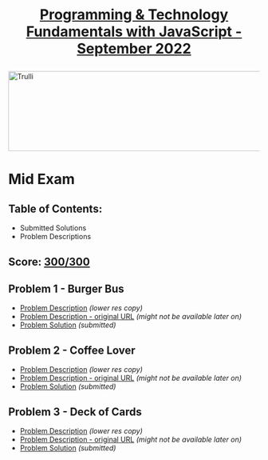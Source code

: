 # <a href="https://softuni.bg/trainings/3839/programming-fundamentals-with-javascript-september-2022"><p align="center"> Programming & Technology Fundamentals with JavaScript - September 2022 </a><p>
<a href="https://softuni.bg/">
<img src="https://camo.githubusercontent.com/faa79249ae3db9bbf97c786a08b2edbe1524a4a2f0ecd7db594efc88e6839d25/68747470733a2f2f676f6f2e676c2f4b596d30547a" alt="Trulli" width="1218" height="160">
</a>
  
# Mid Exam 
## Table of Contents: 
- Submitted Solutions
- Problem Descriptions
## Score: <a href="https://i.imgur.com/9MaY4xp.png">300/300</a>

## Problem 1 - Burger Bus
  - <a href="https://github.com/mirokrastanov/Software-Engineering-SoftUni/blob/main/softuni-js-fundamentals/mid-exam/problem-descriptions/01-burger-bus/01.Burger%20Bus_Problem%20Description.pdf">Problem Description</a> <i>(lower res copy)</i>
  - <a href="https://softwareuniversity-my.sharepoint.com/:w:/g/personal/joana_veskova_students_softuni_bg/EX7_lHcL3LtGudeRcj1anNEB2omyc63om--J9Al0oxXyLA?e=XtczXN">Problem Description - original URL</a> <i>(might not be available later on)</i>
  - <a href="https://github.com/mirokrastanov/Software-Engineering-SoftUni/blob/main/softuni-js-fundamentals/mid-exam/01-burger-bus.js">Problem Solution</a> <i>(submitted)</i>

  ## Problem 2 - Coffee Lover
  - <a href="https://github.com/mirokrastanov/Software-Engineering-SoftUni/blob/main/softuni-js-fundamentals/mid-exam/problem-descriptions/02-coffee-lover/02.Coffee%20Lover_Problem%20Description.pdf">Problem Description</a> <i>(lower res copy)</i>
  - <a href="https://softwareuniversity-my.sharepoint.com/:w:/g/personal/joana_veskova_students_softuni_bg/EVVBqGN_BXdGijsjyw4BcZgBc5QrnBsEOVirnfxuf274sA?e=GwUGKE">Problem Description - original URL</a> <i>(might not be available later on)</i>
  - <a href="https://github.com/mirokrastanov/Software-Engineering-SoftUni/blob/main/softuni-js-fundamentals/mid-exam/02-coffee-lover.js">Problem Solution</a> <i>(submitted)</i>
  
  ## Problem 3 - Deck of Cards
  - <a href="https://github.com/mirokrastanov/Software-Engineering-SoftUni/blob/main/softuni-js-fundamentals/mid-exam/problem-descriptions/03-deck-of-cards/03.Deck%20of%20Cards_Problem%20Description.pdf">Problem Description</a> <i>(lower res copy)</i>
  - <a href="https://softwareuniversity-my.sharepoint.com/:w:/g/personal/joana_veskova_students_softuni_bg/EdeW_0Ed7Z5HgITi7BZ6_icBj_QtSqDiD_bdryWm8n4G6Q?e=zWW11I">Problem Description - original URL</a> <i>(might not be available later on)</i>
  - <a href="https://github.com/mirokrastanov/Software-Engineering-SoftUni/blob/main/softuni-js-fundamentals/mid-exam/03-deck-of-cards.js">Problem Solution</a> <i>(submitted)</i>
  
  
